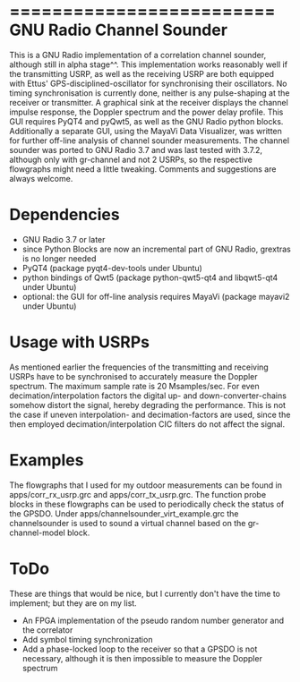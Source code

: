 =========================
GNU Radio Channel Sounder
=========================

This is a GNU Radio implementation of a correlation channel sounder, although still in alpha stage^^. This implementation works reasonably well if the transmitting USRP, as well as the receiving USRP are both equipped with Ettus' GPS-disciplined-oscillator for synchronising their oscillators.
No timing synchronisation is currently done, neither is any pulse-shaping at the receiver or transmitter.
A graphical sink at the receiver displays the channel impulse response, the Doppler spectrum and the power delay profile.
This GUI requires PyQT4 and pyQwt5, as well as the GNU Radio python blocks.
Additionally a separate GUI, using the MayaVi Data Visualizer, was written for further off-line analysis of channel sounder measurements.
The channel sounder was ported to GNU Radio 3.7 and was last tested with 3.7.2, although only with gr-channel and not 2 USRPs, so the respective flowgraphs might need a little tweaking.
Comments and suggestions are always welcome.

Dependencies
============
* GNU Radio 3.7 or later
* since Python Blocks are now an incremental part of GNU Radio, grextras is no longer needed
* PyQT4 (package pyqt4-dev-tools under Ubuntu)
* python bindings of Qwt5 (package python-qwt5-qt4 and libqwt5-qt4 under Ubuntu)
* optional: the GUI for off-line analysis requires MayaVi (package mayavi2 under Ubuntu)

Usage with USRPs
================
As mentioned earlier the frequencies of the transmitting and receiving USRPs have to be synchronised to accurately measure the Doppler spectrum.
The maximum sample rate is 20 Msamples/sec.
For even decimation/interpolation factors the digital up- and down-converter-chains somehow distort the signal, hereby degrading the performance.
This is not the case if uneven interpolation- and decimation-factors are used, since the then employed decimation/interpolation CIC filters do not affect the signal.

Examples
========
The flowgraphs that I used for my outdoor measurements can be found in apps/corr_rx_usrp.grc and apps/corr_tx_usrp.grc.
The function probe blocks in these flowgraphs can be used to periodically check the status of the GPSDO.
Under apps/channelsounder_virt_example.grc the channelsounder is used to sound a virtual channel based on the gr-channel-model block.

ToDo
====
These are things that would be nice, but I currently don't have the time to implement; but they are on my list.
* An FPGA implementation of the pseudo random number generator and the correlator
* Add symbol timing synchronization
* Add a phase-locked loop to the receiver so that a GPSDO is not necessary, although it is then impossible to measure the Doppler spectrum
